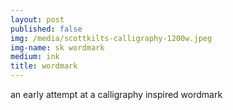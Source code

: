 ```yaml
---
layout: post
published: false
img: /media/scottkilts-calligraphy-1200w.jpeg
img-name: sk wordmark
medium: ink
title: wordmark
---
```

   
   
an early attempt at a calligraphy inspired wordmark
